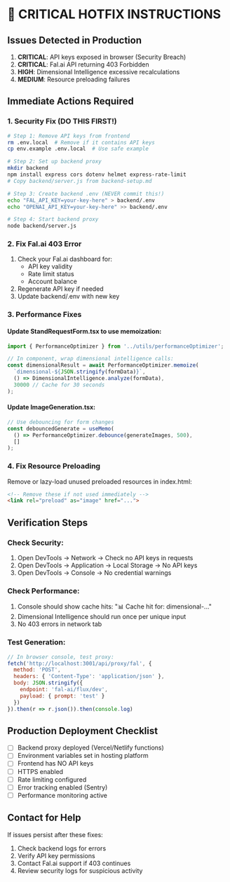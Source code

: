 # 🚨 CRITICAL HOTFIX INSTRUCTIONS

## Issues Detected in Production
1. **CRITICAL**: API keys exposed in browser (Security Breach)
2. **CRITICAL**: Fal.ai API returning 403 Forbidden
3. **HIGH**: Dimensional Intelligence excessive recalculations
4. **MEDIUM**: Resource preloading failures

## Immediate Actions Required

### 1. Security Fix (DO THIS FIRST!)
```bash
# Step 1: Remove API keys from frontend
rm .env.local  # Remove if it contains API keys
cp env.example .env.local  # Use safe example

# Step 2: Set up backend proxy
mkdir backend
npm install express cors dotenv helmet express-rate-limit
# Copy backend/server.js from backend-setup.md

# Step 3: Create backend .env (NEVER commit this!)
echo "FAL_API_KEY=your-key-here" > backend/.env
echo "OPENAI_API_KEY=your-key-here" >> backend/.env

# Step 4: Start backend proxy
node backend/server.js
```

### 2. Fix Fal.ai 403 Error
1. Check your Fal.ai dashboard for:
   - API key validity
   - Rate limit status
   - Account balance
2. Regenerate API key if needed
3. Update backend/.env with new key

### 3. Performance Fixes

#### Update StandRequestForm.tsx to use memoization:
```typescript
import { PerformanceOptimizer } from '../utils/performanceOptimizer';

// In component, wrap dimensional intelligence calls:
const dimensionalResult = await PerformanceOptimizer.memoize(
  `dimensional-${JSON.stringify(formData)}`,
  () => DimensionalIntelligence.analyze(formData),
  30000 // Cache for 30 seconds
);
```

#### Update ImageGeneration.tsx:
```typescript
// Use debouncing for form changes
const debouncedGenerate = useMemo(
  () => PerformanceOptimizer.debounce(generateImages, 500),
  []
);
```

### 4. Fix Resource Preloading
Remove or lazy-load unused preloaded resources in index.html:
```html
<!-- Remove these if not used immediately -->
<link rel="preload" as="image" href="...">
```

## Verification Steps

### Check Security:
1. Open DevTools → Network → Check no API keys in requests
2. Open DevTools → Application → Local Storage → No API keys
3. Open DevTools → Console → No credential warnings

### Check Performance:
1. Console should show cache hits: "📊 Cache hit for: dimensional-..."
2. Dimensional Intelligence should run once per unique input
3. No 403 errors in network tab

### Test Generation:
```javascript
// In browser console, test proxy:
fetch('http://localhost:3001/api/proxy/fal', {
  method: 'POST',
  headers: { 'Content-Type': 'application/json' },
  body: JSON.stringify({
    endpoint: 'fal-ai/flux/dev',
    payload: { prompt: 'test' }
  })
}).then(r => r.json()).then(console.log)
```

## Production Deployment Checklist

- [ ] Backend proxy deployed (Vercel/Netlify functions)
- [ ] Environment variables set in hosting platform
- [ ] Frontend has NO API keys
- [ ] HTTPS enabled
- [ ] Rate limiting configured
- [ ] Error tracking enabled (Sentry)
- [ ] Performance monitoring active

## Contact for Help
If issues persist after these fixes:
1. Check backend logs for errors
2. Verify API key permissions
3. Contact Fal.ai support if 403 continues
4. Review security logs for suspicious activity
